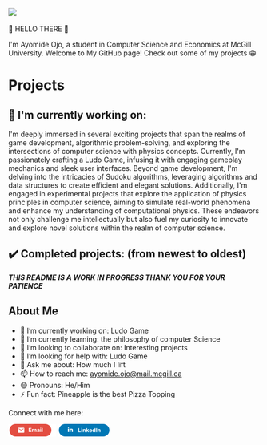 ![](https://media.giphy.com/media/Nx0rz3jtxtEre/giphy.gif)

👋 HELLO THERE 👋

I'm Ayomide Ojo, a student in Computer Science and Economics at McGill University. Welcome to My GitHub page! Check out some of my projects 😁

# Projects

## :construction: **I'm currently working on:**

I'm deeply immersed in several exciting projects that span the realms of game development, algorithmic problem-solving, and exploring the intersections of computer science with physics concepts. Currently, I'm passionately crafting a Ludo Game, infusing it with engaging gameplay mechanics and sleek user interfaces. Beyond game development, I'm delving into the intricacies of Sudoku algorithms, leveraging algorithms and data structures to create efficient and elegant solutions. Additionally, I'm engaged in experimental projects that explore the application of physics principles in computer science, aiming to simulate real-world phenomena and enhance my understanding of computational physics. These endeavors not only challenge me intellectually but also fuel my curiosity to innovate and explore novel solutions within the realm of computer science.

## :heavy_check_mark: **Completed projects:** (from newest to oldest)

 ***THIS README IS A WORK IN PROGRESS THANK YOU FOR YOUR PATIENCE***

## About Me

- 🔭 I’m currently working on: Ludo Game
- 🌱 I’m currently learning: the philosophy of computer Science
- 👯 I’m looking to collaborate on: Interesting projects
- 🤔 I’m looking for help with: Ludo Game
- 💬 Ask me about: How much I lift
- 📫 How to reach me: [ayomide.ojo@mail.mcgill.ca](mailto:ayomideojo2001@gmail.com)
- 😄 Pronouns: He/Him
- ⚡ Fun fact: Pineapple is the best Pizza Topping

Connect with me here:

<a href="mailto:ayomideojo2001@gmail.com" title="Email"><img src="/assets/GmailSM.svg" height="25" aria-hidden="true"></a>
<a href="https://www.linkedin.com/in/ayomide-ojo/" title="LinkedIn"><img src="/assets/LinkedInSM.svg" height="25" aria-hidden="true" style="margin-right: 5px;"></a>
